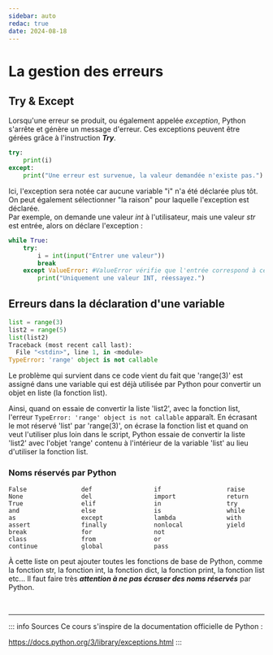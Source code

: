 ```yaml
---
sidebar: auto
redac: true
date: 2024-08-18
---
```

# La gestion des erreurs


## Try & Except

Lorsqu'une erreur se produit, ou également appelée *exception*, Python s'arrête et génère un message d'erreur.
Ces exceptions peuvent être gérées grâce à l'instruction ***Try***.

```python
try:
    print(i)
except:
    print("Une erreur est survenue, la valeur demandée n'existe pas.")
```

Ici, l'exception sera notée car aucune variable "i" n'a été déclarée plus tôt.
On peut également sélectionner "la raison" pour laquelle l'exception est déclarée. <br>
Par exemple, on demande une valeur *int* à l'utilisateur, mais une valeur *str* est entrée, alors on déclare l'exception :

```python
while True:
    try:
        i = int(input("Entrer une valeur"))
        break
    except ValueError: #ValueError vérifie que l'entrée correspond à ce qui est demandé.
        print("Uniquement une valeur INT, réessayez.")
```



## Erreurs dans la déclaration d'une variable

```python
list = range(3)
list2 = range(5)
list(list2)
Traceback (most recent call last):
  File "<stdin>", line 1, in <module>
TypeError: 'range' object is not callable
```

Le problème qui survient dans ce code vient du fait que 'range(3)' est assigné dans une variable qui est déjà utilisée par Python pour convertir un objet en liste (la fonction list).

Ainsi, quand on essaie de convertir la liste 'list2', avec la fonction list, l'erreur `TypeError: 'range' object is not callable` apparaît.
En écrasant le mot réservé 'list' par 'range(3)', on écrase la fonction list et quand on veut l'utiliser plus loin dans le script, Python essaie de convertir la liste 'list2' avec l'objet 'range' contenu à l'intérieur de la variable 'list' au lieu d'utiliser la fonction list.

### Noms réservés par Python

```
False               def                 if                  raise
None                del                 import              return
True                elif                in                  try
and                 else                is                  while
as                  except              lambda              with
assert              finally             nonlocal            yield
break               for                 not                 
class               from                or                  
continue            global              pass 
```

À cette liste on peut ajouter toutes les fonctions de base de Python, comme la fonction str, la fonction int, la fonction dict, la fonction print, la fonction list etc...
Il faut faire très ***attention à ne pas écraser des noms réservés*** par Python.

<br>
<hr>

::: info Sources
Ce cours s'inspire de la documentation officielle de Python :

https://docs.python.org/3/library/exceptions.html
:::